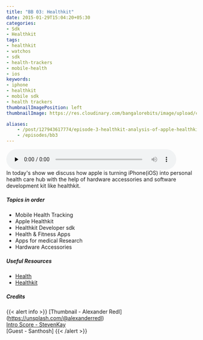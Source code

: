 ```yaml
---
title: "BB 03: Healthkit"
date: 2015-01-29T15:04:20+05:30
categories:
- Sdk
- Healthkit
tags:
- healthkit
- watchos
- sdk
- health-trackers
- mobile-health
- ios
keywords:
- iphone
- healthkit
- mobile sdk
- health trackers
thumbnailImagePosition: left
thumbnailImage: https://res.cloudinary.com/bangalorebits/image/upload/c_scale,h_741,w_800/v1517410369/bb-episode-assets/bb3-thumbnail.png

aliases:
    - /post/127943617774/episode-3-healthkit-analysis-of-apple-healthkit
    - /episodes/bb3
---
```

<audio controls="controls" controls style="width: 450px;" preload="none" id="audio_player"><source  src='http://bangalorebits.s3.amazonaws.com/2014/BB_E3_2014-51.mp3' type="audio/mp3">  </audio>
<BR>
In today's show we discuss how apple is turning iPhone(iOS) into personal health care hub with the help of hardware accessories and software development kit like healthkit.
<!--more-->
##### Topics in order
- Mobile Health Tracking
- Apple Healthkit
- Healthkit Developer sdk
- Health & Fitness Apps
- Apps for medical Research
- Hardware Accessories

##### Useful Resources
  - [Health](https://www.apple.com/ios/health/)
  - [Healthkit](https://developer.apple.com/healthkit/)

##### Credits

{{< alert info  >}}
  [Thumbnail - Alexander Redl] (https://unsplash.com/@alexanderredl) <BR>
  [Intro Score - StevenKay](https://plus.google.com/+StevenKay_Detachment)<BR>
  [Guest - Santhosh]
{{< /alert >}}
